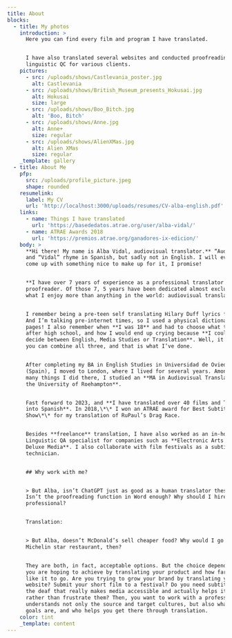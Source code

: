 ```yaml
---
title: About
blocks:
  - title: My photos
    introduction: >
      Here you can find every film and program I have translated.


      I have also translated several websites and conducted proofreading and
      linguistic QC for various clients.
    pictures:
      - src: /uploads/shows/Castlevania_poster.jpg
        alt: Castlevania
      - src: /uploads/shows/British_Museum_presents_Hokusai.jpg
        alt: Hokusai
        size: large
      - src: /uploads/shows/Boo_Bitch.jpg
        alt: 'Boo, Bitch'
      - src: /uploads/shows/Anne.jpg
        alt: Anne+
        size: regular
      - src: /uploads/shows/AlienXMas.jpg
        alt: Alien XMas
        size: regular
    _template: gallery
  - title: About Me
    pfp:
      src: /uploads/profile_picture.jpeg
      shape: rounded
    resumelink:
      label: My CV
      url: 'http://localhost:3000/uploads/resumes/CV-alba-english.pdf'
    links:
      - name: Things I have translated
        url: 'https://basededatos.atrae.org/user/alba-vidal/'
      - name: ATRAE Awards 2018
        url: 'https://premios.atrae.org/ganadores-ix-edicion/'
    body: >
      **Hi there! My name is Alba Vidal, audiovisual translator.** “Audiovisual”
      and “Vidal” rhyme in Spanish, but sadly not in English. I will eventually
      come up with something nice to make up for it, I promise!


      **I have over 7 years of experience as a professional translator and
      proofreader. Of those 7, 5 years have been dedicated almost exclusively to
      what I enjoy more than anything in the world: audiovisual translation.**


      I remember being a pre-teen self translating Hilary Duff lyrics for fun.
      And I’m talking pre-internet times, so I used a physical dictionary! With
      pages! I also remember when **I was 18** and had to choose what to study
      after high school, and how I would end up crying because **I couldn’t
      decide between English, Media Studies or Translation**. Well, it turns out
      you can combine all three, and that is what I’ve done.


      After completing my BA in English Studies in Universidad de Oviedo
      (Spain), I moved to London, where I lived for several years. Among the
      many things I did there, I studied an **MA in Audiovisual Translation at
      the University of Roehampton**.


      Fast forward to 2023, and **I have translated over 40 films and TV shows
      into Spanish**. In 2018,\*\* I won an ATRAE award for Best Subtitled TV
      Show\*\* for my translation of RuPaul’s Drag Race.


      Besides **freelance** translation, I have also worked as an in-house
      Linguistic QA specialist for companies such as **Electronic Arts and
      Deluxe Media**. I also collaborate with film festivals as a subtitle
      technician.


      ## Why work with me?


      > But Alba, isn’t ChatGPT just as good as a human translator these days?
      Isn’t the proofreading function in Word enough? Why should I hire a
      professional?


      Translation:


      > But Alba, doesn’t McDonald’s sell cheaper food? Why would I go to a
      Michelin star restaurant, then?


      They are both, in fact, acceptable options. But the choice depends on what
      you are hoping to achieve by translating your product and how far you’d
      like it to go. Are you trying to grow your brand by translating your
      website? Submit your short film to a festival? Do you need subtitling for
      the deaf that really makes media accessible and actually helps its users
      rather than frustrate them? Then, you want to work with a professional who
      understands not only the source and target cultures, but also what your
      goals are, and who helps you get there through translation.
    color: tint
    _template: content
---
```


